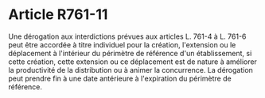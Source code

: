 # Article R761-11

Une dérogation aux interdictions prévues aux articles L. 761-4 à L. 761-6 peut être accordée à titre individuel pour la création, l'extension ou le déplacement à l'intérieur du périmètre de référence d'un établissement, si cette création, cette extension ou ce déplacement est de nature à améliorer la productivité de la distribution ou à animer la concurrence. La dérogation peut prendre fin à une date antérieure à l'expiration du périmètre de référence.